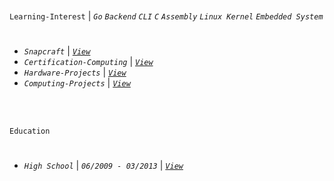 <br />

`Learning-Interest` | _`Go` `Backend` `CLI` `C` `Assembly` `Linux Kernel` `Embedded System`_
#
- _`Snapcraft`_ | [_`View`_](https://snapcraft.io/publisher/kentlouisetonino) <br />
- _`Certification-Computing`_ | [_`View`_](https://github.com/kentlouisetonino/kentlouisetonino/blob/develop/certification/Computing.md) <br />
- _`Hardware-Projects`_ | [_`View`_](https://github.com/stars/kentlouisetonino/lists/hardware-projects) <br />
- _`Computing-Projects`_ | [_`View`_](https://github.com/stars/kentlouisetonino/lists/computing-projects) <br />


<br />
<br />

`Education`
#

- _`High School`_ | _`06/2009 - 03/2013`_ | [_`View`_](https://github.com/kentlouisetonino/kentlouisetonino/blob/develop/education/01-High-School.md)
